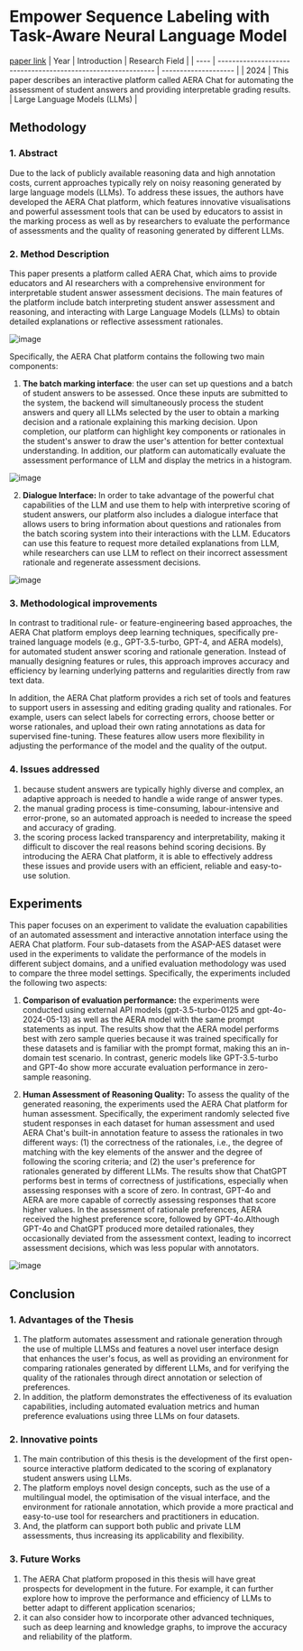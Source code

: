 # Empower Sequence Labeling with Task-Aware Neural Language Model
[paper link](https://arxiv.org/pdf/2410.09507) 
| Year | Introduction                                                         | Research Field                 |
| ---- | ------------------------------------------------------------ | -------------------- |
| 2024 | This paper describes an interactive platform called AERA Chat for automating the assessment of student answers and providing interpretable grading results.          |  Large Language Models (LLMs)        |

## Methodology

### 1. Abstract
Due to the lack of publicly available reasoning data and high annotation costs, current approaches typically rely on noisy reasoning generated by large language models (LLMs). To address these issues, the authors have developed the AERA Chat platform, which features innovative visualisations and powerful assessment tools that can be used by educators to assist in the marking process as well as by researchers to evaluate the performance of assessments and the quality of reasoning generated by different LLMs.

### 2. Method Description 
This paper presents a platform called AERA Chat, which aims to provide educators and AI researchers with a comprehensive environment for interpretable student answer assessment decisions. The main features of the platform include batch interpreting student answer assessment and reasoning, and interacting with Large Language Models (LLMs) to obtain detailed explanations or reflective assessment rationales.

![image](https://github.com/user-attachments/assets/e9633749-02c9-4bcd-b37e-b6243b223fb4)

Specifically, the AERA Chat platform contains the following two main components:

  1. **The batch marking interface**: the user can set up questions and a batch of student answers to be assessed. Once these inputs are submitted to the system, the backend will simultaneously process the student answers and query all LLMs selected by the user to obtain a marking decision and a rationale explaining this marking decision. Upon completion, our platform can highlight key components or rationales in the student's answer to draw the user's attention for better contextual understanding. In addition, our platform can automatically evaluate the assessment performance of LLM and display the metrics in a histogram.

![image](https://github.com/user-attachments/assets/e55d790e-b24b-4e47-8605-8aab7e4eda14)
  
  2. **Dialogue Interface:** In order to take advantage of the powerful chat capabilities of the LLM and use them to help with interpretive scoring of student answers, our platform also includes a dialogue interface that allows users to bring information about questions and rationales from the batch scoring system into their interactions with the LLM. Educators can use this feature to request more detailed explanations from LLM, while researchers can use LLM to reflect on their incorrect assessment rationale and regenerate assessment decisions.

![image](https://github.com/user-attachments/assets/5a4877c3-4b3f-4651-aaba-533e31c8ec1c)

### 3. Methodological improvements
In contrast to traditional rule- or feature-engineering based approaches, the AERA Chat platform employs deep learning techniques, specifically pre-trained language models (e.g., GPT-3.5-turbo, GPT-4, and AERA models), for automated student answer scoring and rationale generation. Instead of manually designing features or rules, this approach improves accuracy and efficiency by learning underlying patterns and regularities directly from raw text data.

In addition, the AERA Chat platform provides a rich set of tools and features to support users in assessing and editing grading quality and rationales. For example, users can select labels for correcting errors, choose better or worse rationales, and upload their own rating annotations as data for supervised fine-tuning. These features allow users more flexibility in adjusting the performance of the model and the quality of the output.

### 4. Issues addressed 
  1. because student answers are typically highly diverse and complex, an adaptive approach is needed to handle a wide range of answer types.
  2. the manual grading process is time-consuming, labour-intensive and error-prone, so an automated approach is needed to increase the speed and accuracy of grading.
  3. the scoring process lacked transparency and interpretability, making it difficult to discover the real reasons behind scoring decisions. By introducing the AERA Chat platform, it is able to effectively address these issues and provide users with an efficient, reliable and easy-to-use solution.

## Experiments
This paper focuses on an experiment to validate the evaluation capabilities of an automated assessment and interactive annotation interface using the AERA Chat platform. Four sub-datasets from the ASAP-AES dataset were used in the experiments to validate the performance of the models in different subject domains, and a unified evaluation methodology was used to compare the three model settings. Specifically, the experiments included the following two aspects:

  1. **Comparison of evaluation performance:** the experiments were conducted using external API models (gpt-3.5-turbo-0125 and gpt-4o-2024-05-13) as well as the AERA model with the same prompt statements as input. The results show that the AERA model performs best with zero sample queries because it was trained specifically for these datasets and is familiar with the prompt format, making this an in-domain test scenario. In contrast, generic models like GPT-3.5-turbo and GPT-4o show more accurate evaluation performance in zero-sample reasoning.
  
  2. **Human Assessment of Reasoning Quality:** To assess the quality of the generated reasoning, the experiments used the AERA Chat platform for human assessment. Specifically, the experiment randomly selected five student responses in each dataset for human assessment and used AERA Chat's built-in annotation feature to assess the rationales in two different ways: (1) the correctness of the rationales, i.e., the degree of matching with the key elements of the answer and the degree of following the scoring criteria; and (2) the user's preference for rationales generated by different LLMs. The results show that ChatGPT performs best in terms of correctness of justifications, especially when assessing responses with a score of zero. In contrast, GPT-4o and AERA are more capable of correctly assessing responses that score higher values. In the assessment of rationale preferences, AERA received the highest preference score, followed by GPT-4o.Although GPT-4o and ChatGPT produced more detailed rationales, they occasionally deviated from the assessment context, leading to incorrect assessment decisions, which was less popular with annotators.

![image](https://github.com/user-attachments/assets/030ada6c-b733-49d6-bf57-fa4f28c284c0)

## Conclusion

### 1. Advantages of the Thesis
  1. The platform automates assessment and rationale generation through the use of multiple LLMSs and features a novel user interface design that enhances the user's focus, as well as providing an environment for comparing rationales generated by different LLMs, and for verifying the quality of the rationales through direct annotation or selection of preferences.
  2. In addition, the platform demonstrates the effectiveness of its evaluation capabilities, including automated evaluation metrics and human preference evaluations using three LLMs on four datasets.

### 2. Innovative points
  1. The main contribution of this thesis is the development of the first open-source interactive platform dedicated to the scoring of explanatory student answers using LLMs.
  2. The platform employs novel design concepts, such as the use of a multilingual model, the optimisation of the visual interface, and the environment for rationale annotation, which provide a more practical and easy-to-use tool for researchers and practitioners in education.
  3. And, the platform can support both public and private LLM assessments, thus increasing its applicability and flexibility. 

### 3. Future Works
  1. The AERA Chat platform proposed in this thesis will have great prospects for development in the future. For example, it can further explore how to improve the performance and efficiency of LLMs to better adapt to different application scenarios;
  2. it can also consider how to incorporate other advanced techniques, such as deep learning and knowledge graphs, to improve the accuracy and reliability of the platform.  
